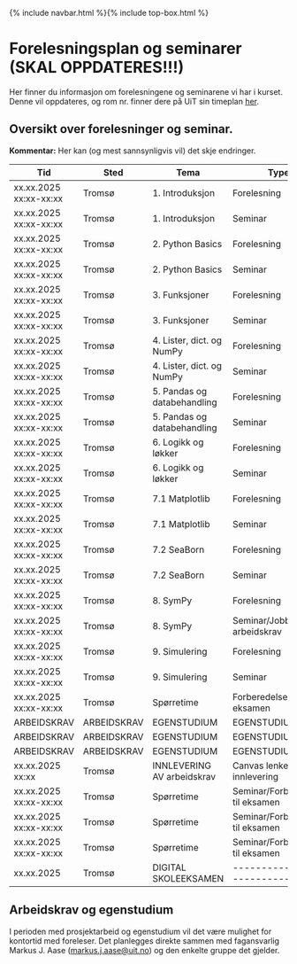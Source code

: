 {% include navbar.html %}{% include top-box.html %}
# Forelesningsplan og seminarer (SKAL OPPDATERES!!!)
Her finner du informasjon om forelesningene og seminarene vi har i kurset.
Denne vil oppdateres, og rom nr. finner dere på UiT sin timeplan [her](https://timeplan.uit.no/emne_timeplan.php?sem=25v&module=SOK-3023-1).


## Oversikt over forelesninger og seminar.
**Kommentar:** Her kan (og mest sannsynligvis vil) det skje endringer.

| Tid            | Sted            | Tema               |Type               |
|----------------|-----------------|--------------------|--------------------|
| xx.xx.2025 xx:xx-xx:xx   |Tromsø  |1. Introduksjon |Forelesning|
| xx.xx.2025 xx:xx-xx:xx   |Tromsø  |1. Introduksjon |Seminar|
| xx.xx.2025 xx:xx-xx:xx   |Tromsø  |2. Python Basics |Forelesning|
| xx.xx.2025 xx:xx-xx:xx   |Tromsø  |2. Python Basics |Seminar|
| xx.xx.2025 xx:xx-xx:xx   |Tromsø  |3. Funksjoner    |Forelesning|
| xx.xx.2025 xx:xx-xx:xx   |Tromsø  |3. Funksjoner    |Seminar|
| xx.xx.2025 xx:xx-xx:xx   |Tromsø  |4. Lister, dict. og NumPy |Forelesning|
| xx.xx.2025 xx:xx-xx:xx   |Tromsø  |4. Lister, dict. og NumPy |Seminar|
| xx.xx.2025 xx:xx-xx:xx   |Tromsø  |5. Pandas og databehandling |Forelesning|
| xx.xx.2025 xx:xx-xx:xx   |Tromsø  |5. Pandas og databehandling |Seminar|
| xx.xx.2025 xx:xx-xx:xx   |Tromsø  |6. Logikk og løkker  |Forelesning|
| xx.xx.2025 xx:xx-xx:xx   |Tromsø  |6. Logikk og løkker  |Seminar|
| xx.xx.2025 xx:xx-xx:xx   |Tromsø  |7.1 Matplotlib  |Forelesning|
| xx.xx.2025 xx:xx-xx:xx   |Tromsø  |7.1 Matplotlib  |Seminar|
| xx.xx.2025 xx:xx-xx:xx   |Tromsø  |7.2 SeaBorn  |Forelesning|
| xx.xx.2025 xx:xx-xx:xx   |Tromsø  |7.2 SeaBorn  |Seminar|
| xx.xx.2025 xx:xx-xx:xx   |Tromsø  |8. SymPy  |Forelesning|
| xx.xx.2025 xx:xx-xx:xx   |Tromsø  |8. SymPy  |Seminar/Jobbe med arbeidskrav|
| xx.xx.2025 xx:xx-xx:xx   |Tromsø  |9. Simulering  |Forelesning|
| xx.xx.2025 xx:xx-xx:xx   |Tromsø  |9. Simulering  |Seminar|
| xx.xx.2025 xx:xx-xx:xx   |Tromsø  |Spørretime |Forberedelse til eksamen |
|ARBEIDSKRAV|ARBEIDSKRAV|EGENSTUDIUM|EGENSTUDIUM|
|ARBEIDSKRAV|ARBEIDSKRAV|EGENSTUDIUM|EGENSTUDIUM|
|ARBEIDSKRAV|ARBEIDSKRAV|EGENSTUDIUM|EGENSTUDIUM|
|xx.xx.2025  xx:xx       |Tromsø  |INNLEVERING AV arbeidskrav |Canvas lenke for innlevering |
| xx.xx.2025 xx:xx-xx:xx |Tromsø  |Spørretime |Seminar/Forberedelse til eksamen |
| xx.xx.2025 xx:xx-xx:xx |Tromsø  |Spørretime |Seminar/Forberedelse til eksamen |
| xx.xx.2025 xx:xx-xx:xx |Tromsø  |Spørretime |Seminar/Forberedelse til eksamen |
|xx.xx.2025              |Tromsø  | DIGITAL SKOLEEKSAMEN      |-----------------------------|

## Arbeidskrav og egenstudium
I perioden med prosjektarbeid og egenstudium vil det være mulighet for kontortid med foreleser. Det planlegges direkte sammen med fagansvarlig Markus J. Aase (markus.j.aase@uit.no) og den enkelte gruppe det gjelder.
